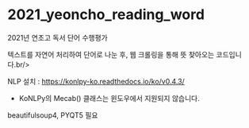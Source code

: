 # 2021_yeoncho_reading_word
2021년 연초고 독서 단어 수행평가

텍스트를 자연어 처리하여 단어로 나눈 후, 웹 크롤링을 통해 뜻 찾아오는 코드입니다.br/>

NLP 설치 : https://konlpy-ko.readthedocs.io/ko/v0.4.3/<br/>
* KoNLPy의 Mecab() 클래스는 윈도우에서 지원되지 않습니다.<br/>

beautifulsoup4, PYQT5 필요<br/>
